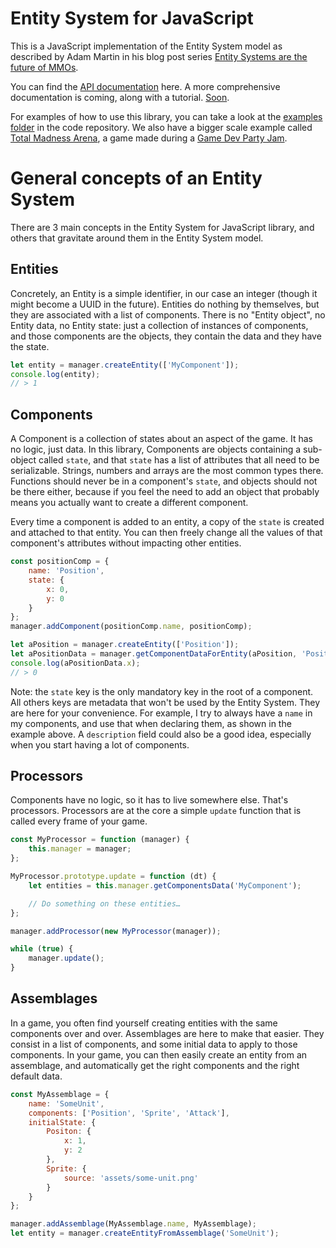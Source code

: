 # Entity System for JavaScript

This is a JavaScript implementation of the Entity System model as described by Adam Martin in his blog post series [Entity Systems are the future of MMOs](http://t-machine.org/index.php/2009/10/26/entity-systems-are-the-future-of-mmos-part-5/).

You can find the [API documentation](api/) here. A more comprehensive documentation is coming, along with a tutorial. [Soon](http://i2.kym-cdn.com/photos/images/facebook/000/117/021/enhanced-buzz-28895-1301694293-0.jpg).

For examples of how to use this library, you can take a look at the [examples folder](https://github.com/adngdb/entity-system-js/tree/master/examples) in the code repository. We also have a bigger scale example called [Total Madness Arena](https://github.com/adngdb/nth), a game made during a [Game Dev Party Jam](http://gamedevparty.fr).

# General concepts of an Entity System

There are 3 main concepts in the Entity System for JavaScript library, and others that gravitate around them in the Entity System model.

## Entities

Concretely, an Entity is a simple identifier, in our case an integer (though it might become a UUID in the future). Entities do nothing by themselves, but they are associated with a list of components. There is no "Entity object", no Entity data, no Entity state: just a collection of instances of components, and those components are the objects, they contain the data and they have the state.

```javascript
let entity = manager.createEntity(['MyComponent']);
console.log(entity);
// > 1
```


## Components

A Component is a collection of states about an aspect of the game. It has no logic, just data. In this library, Components are objects containing a sub-object called ``state``, and that ``state`` has a list of attributes that all need to be serializable. Strings, numbers and arrays are the most common types there. Functions should never be in a component's ``state``, and objects should not be there either, because if you feel the need to add an object that probably means you actually want to create a different component.

Every time a component is added to an entity, a copy of the ``state`` is created and attached to that entity. You can then freely change all the values of that component's attributes without impacting other entities.

```javascript
const positionComp = {
    name: 'Position',
    state: {
        x: 0,
        y: 0
    }
};
manager.addComponent(positionComp.name, positionComp);

let aPosition = manager.createEntity(['Position']);
let aPositionData = manager.getComponentDataForEntity(aPosition, 'Position');
console.log(aPositionData.x);
// > 0
```

Note: the ``state`` key is the only mandatory key in the root of a component. All others keys are metadata that won't be used by the Entity System. They are here for your convenience. For example, I try to always have a ``name`` in my components, and use that when declaring them, as shown in the example above. A ``description`` field could also be a good idea, especially when you start having a lot of components.


## Processors

Components have no logic, so it has to live somewhere else. That's processors. Processors are at the core a simple ``update`` function that is called every frame of your game.

```javascript
const MyProcessor = function (manager) {
    this.manager = manager;
};

MyProcessor.prototype.update = function (dt) {
    let entities = this.manager.getComponentsData('MyComponent');

    // Do something on these entities…
};

manager.addProcessor(new MyProcessor(manager));

while (true) {
    manager.update();
}
```


## Assemblages

In a game, you often find yourself creating entities with the same components over and over. Assemblages are here to make that easier. They consist in a list of components, and some initial data to apply to those components. In your game, you can then easily create an entity from an assemblage, and automatically get the right components and the right default data.

```javascript
const MyAssemblage = {
    name: 'SomeUnit',
    components: ['Position', 'Sprite', 'Attack'],
    initialState: {
        Positon: {
            x: 1,
            y: 2
        },
        Sprite: {
            source: 'assets/some-unit.png'
        }
    }
};

manager.addAssemblage(MyAssemblage.name, MyAssemblage);
let entity = manager.createEntityFromAssemblage('SomeUnit');
```
